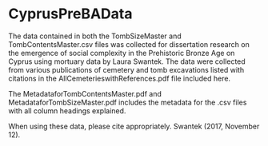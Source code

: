 # CyprusPreBAData
The data contained in both the TombSizeMaster and TombContentsMaster.csv files was collected for dissertation research on the emergence of social complexity in the Prehistoric Bronze Age on Cyprus using mortuary data by Laura Swantek.  The data were collected from various publications of cemetery and tomb excavations listed with citations in the AllCemeterieswithReferences.pdf file included here.  


The MetadataforTombContentsMaster.pdf and MetadataforTombSizeMaster.pdf includes the metadata for the .csv files with all column headings explained.  

When using these data, please cite appropriately. 
Swantek (2017, November 12). 


